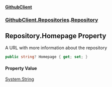 #### [GithubClient](index 'index')
### [GithubClient.Repositories](GithubClient.Repositories 'GithubClient.Repositories').[Repository](GithubClient.Repositories.Repository 'GithubClient.Repositories.Repository')

## Repository.Homepage Property

A URL with more information about the repository

```csharp
public string? Homepage { get; set; }
```

#### Property Value
[System.String](https://docs.microsoft.com/en-us/dotnet/api/System.String 'System.String')